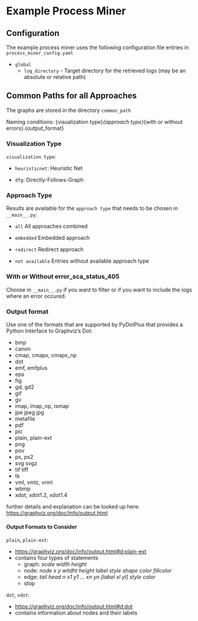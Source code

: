 # Example Process Miner

## Configuration

The example process miner uses the following configuration file entries in `process_miner_config.yaml`

* `global`
    * `log_directory` - Target directory for the retrieved logs (may be an absolute or relative path)

## Common Paths for all Approaches


The graphs are stored in the directory `common_path`

Naming conditions:
{visualization type}_{approach type}_{with or without errors}.{output_format}

### Visualization Type
`visualization type`:
- `heuristicnet`: Heuristic Net

- `dfg`: Directly-Follows-Graph

### Approach Type
Results are available for the `approach type` that needs to be chosen in `__main__.py`:
- `all` All approaches combined

- `embedded` Embedded approach

- `redirect` Redirect approach

- `not available` Entries without available approach type

### With or Without error_sca_status_405
Choose in `__main__.py` if you want to filter or if you want to include the logs where an error occured.

### Output format
Use one of the formats that are supported by PyDotPlus that provides a Python Interface to Graphviz’s Dot:
- bmp
- canon
- cmap, cmapx, cmapx_np
- dot
- emf, emfplus
- eps
- fig
- gd, gd2
- gif
- gv
- imap, imap_np, ismap
- jpe jpeg jpg
- metafile
- pdf
- pic
- plain, plain-ext
- png
- pov
- ps, ps2
- svg svgz
- tif tiff
- tk
- vml, vmlz, vrml
- wbmp
- xdot, xdot1.2, xdot1.4

further details and explanation can be looked up here: https://graphviz.org/doc/info/output.html

#### Output Formats to Consider

`plain`, `plain-ext`:
- https://graphviz.org/doc/info/output.html#d:plain-ext
- contains four types of statements
  - graph: _scale width height_
  - node: _node x y witdht height label style shape color fillcolor_
  - edge: _tail head n x1 y1 ... xn yn [label xl yl] style color_
  - stop

`dot`, `xdot`:
- https://graphviz.org/doc/info/output.html#d:dot
- contains information about nodes and their labels
